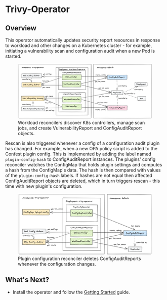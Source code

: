 # Trivy-Operator 

## Overview

This operator automatically updates security report resources in response to workload and other changes on a Kubernetes
cluster - for example, initiating a vulnerability scan and configuration audit when a new Pod is started.

<figure>
  <img src="./images/operator/trivy-operator-workloads.png" />
  <figcaption>Workload reconcilers discover K8s controllers, manage scan jobs, and create VulnerabilityReport and ConfigAuditReport objects.</figcaption>
</figure>



Rescan is also triggered whenever a config of a configuration audit plugin has changed. For example, when a new OPA
policy script is added to the Confest plugin config. This is implemented by adding the label named `plugin-config-hash`
to ConfigAuditReport instances. The plugins' config reconciler watches the ConfigMap that holds plugin settings
and computes a hash from the ConfigMap's data. The hash is then compared with values of the `plugin-config-hash` labels.
If hashes are not equal then affected ConfigAuditReport objects are deleted, which in turn triggers rescan - this time
with new plugin's configuration.

<figure>
  <img src="./images/operator/trivy-operator-config.png" />
  <figurecaption>Plugin configuration reconciler deletes ConfigAuditReports whenever the configuration changes.</figurecaption>
</figure>

## What's Next?

- Install the operator and follow the [Getting Started](./getting-started.md) guide.

[vulnerabilityreports]: ./../crds/vulnerability-report.md
[configauditreports]: ./../crds/configaudit-report.md
[ciskubebenchreports]: ./../crds/ciskubebench-report.md
[kubehunterreports]: ./../crds/kubehunter-report.md
[clustercompliancereports]: ./../crds/clustercompliance-report.md
[clustercompliancedetailreports]: ./../crds/clustercompliancedetail-report.md

[k8s-garbage-collection]: https://kubernetes.io/docs/concepts/workloads/controllers/garbage-collection/
